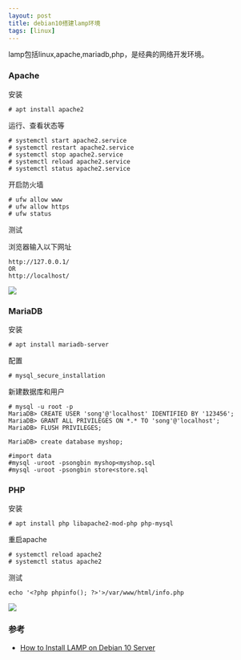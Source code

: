 ```yaml
---
layout: post
title: debian10搭建lamp环境
tags: [linux]
---
```


lamp包括linux,apache,mariadb,php，是经典的网络开发环境。

### Apache

安装

```shell
# apt install apache2 
```

运行、查看状态等

```shell
# systemctl start apache2.service 
# systemctl restart apache2.service 
# systemctl stop apache2.service
# systemctl reload apache2.service 
# systemctl status apache2.service 
```

开启防火墙

```shell
# ufw allow www
# ufw allow https
# ufw status
```

测试

浏览器输入以下网址

```
http://127.0.0.1/
OR
http://localhost/
```

![](https://i.loli.net/2021/02/07/gwjktJfDOVLC8GH.png)

### MariaDB

安装

```shell
# apt install mariadb-server
```

配置

```shell
# mysql_secure_installation
```

新建数据库和用户

```shell
# mysql -u root -p
MariaDB> CREATE USER 'song'@'localhost' IDENTIFIED BY '123456';
MariaDB> GRANT ALL PRIVILEGES ON *.* TO 'song'@'localhost';
MariaDB> FLUSH PRIVILEGES;

MariaDB> create database myshop;

#import data
#mysql -uroot -psongbin myshop<myshop.sql
#mysql -uroot -psongbin store<store.sql
```

### PHP

安装

```shell
# apt install php libapache2-mod-php php-mysql
```

重启apache

```shell
# systemctl reload apache2
# systemctl status apache2
```

测试

```shell
echo '<?php phpinfo(); ?>'>/var/www/html/info.php
```

![](https://i.loli.net/2021/02/07/jeJfBbXrlNa5A4q.png)

### 参考

- [How to Install LAMP on Debian 10 Server](https://www.tecmint.com/install-lamp-on-debian-10-server/)
